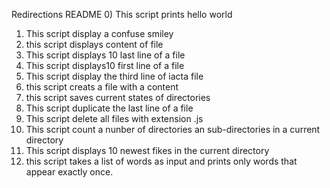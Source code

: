 Redirections README
0) This script prints hello world
1) This script display a confuse smiley
2) this script displays content of file
4) This script displays 10 last line of a file
5) This script displays10 first line of a file
6) This script display the third line of iacta file
7) this script creats a file with a content
8) this script saves current states of directories
9) This script duplicate the last line of a file
10) This script delete all files with extension .js
11) This script count a nunber of directories an sub-directories in a current directory
12) This script displays 10 newest fikes in the current directory
13) this script takes a list of words as input and prints only words that appear exactly once.
